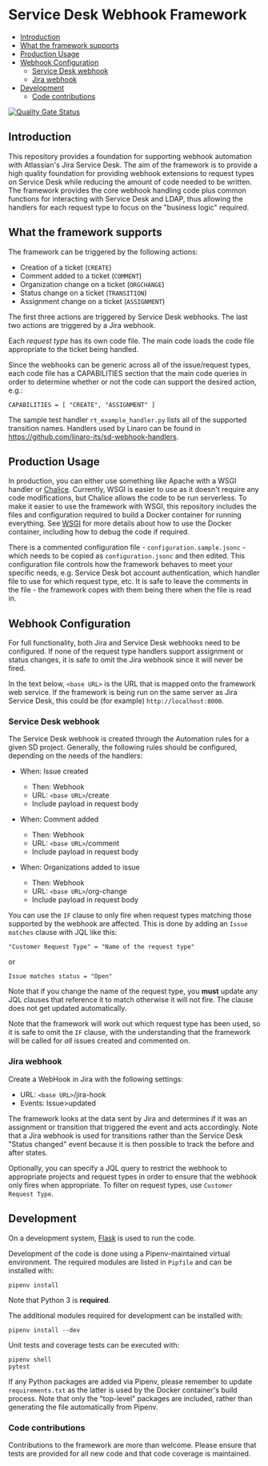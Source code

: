 # Service Desk Webhook Framework <!-- omit in toc -->

- [Introduction](#introduction)
- [What the framework supports](#what-the-framework-supports)
- [Production Usage](#production-usage)
- [Webhook Configuration](#webhook-configuration)
  - [Service Desk webhook](#service-desk-webhook)
  - [Jira webhook](#jira-webhook)
- [Development](#development)
  - [Code contributions](#code-contributions)

[![Quality Gate Status](https://sonarcloud.io/api/project_badges/measure?project=linaro-its_sd-webhook-framework&metric=alert_status)](https://sonarcloud.io/dashboard?id=linaro-its_sd-webhook-framework)

## Introduction

This repository provides a foundation for supporting webhook automation with Atlassian's Jira Service Desk. The aim of the framework is to provide a high quality foundation for providing webhook extensions to request types on Service Desk while  reducing the amount of code needed to be written. The framework provides the core webhook handling code plus common functions for interacting with Service Desk and LDAP, thus allowing the handlers for each request type to focus on the "business logic" required.

## What the framework supports

The framework can be triggered by the following actions:

- Creation of a ticket (`CREATE`)
- Comment added to a ticket (`COMMENT`)
- Organization change on a ticket (`ORGCHANGE`)
- Status change on a ticket (`TRANSITION`)
- Assignment change on a ticket (`ASSIGNMENT`)

The first three actions are triggered by Service Desk webhooks. The last two actions are triggered by a Jira webhook.

Each *request type* has its own code file. The main code loads the code file appropriate to the ticket being handled.

Since the webhooks can be generic across all of the issue/request types, each code file has a CAPABILITIES section that the main code queries in order to determine whether or not the code can support the desired action, e.g.:

    CAPABILITIES = [ "CREATE", "ASSIGNMENT" ]

The sample test handler `rt_example_handler.py` lists all of the supported transition names. Handlers used by Linaro can be found in <https://github.com/linaro-its/sd-webhook-handlers>.

## Production Usage

In production, you can either use something like Apache with a WSGI handler or [Chalice](https://github.com/aws/chalice/). Currently, WSGI is easier to use as it doesn't require any code modifications, but Chalice allows the code to be run serverless. To make it easier to use the framework with WSGI, this repository includes the files and configuration required to build a Docker container for running everything. See [WSGI](WSGI.md) for more details about how to use the Docker container, including how to debug the code if required.

There is a commented configuration file - `configuration.sample.jsonc` - which needs to be copied as `configuration.jsonc` and then edited. This configuration file controls how the framework behaves to meet your specific needs, e.g. Service Desk bot account authentication, which handler file to use for which request type, etc. It is safe to leave the comments in the file - the framework copes with them being there when the file is read in.

## Webhook Configuration

For full functionality, both Jira and Service Desk webhooks need to be configured. If none of the request type handlers support assignment or status changes, it is safe to omit the Jira webhook since it will never be fired.

In the text below, `<base URL>` is the URL that is mapped onto the framework web service. If the framework is being run on the same server as Jira Service Desk, this could be (for example) `http://localhost:8000`.

### Service Desk webhook

The Service Desk webhook is created through the Automation rules for a given SD project. Generally, the following rules should be configured, depending on the needs of the handlers:

- When: Issue created
  - Then: Webhook
  - URL: `<base URL>`/create
  - Include payload in request body
  
- When: Comment added
  - Then: Webhook
  - URL: `<base URL>`/comment
  - Include payload in request body

- When: Organizations added to issue
  - Then: Webhook
  - URL: `<base URL>`/org-change
  - Include payload in request body

You can use the `IF` clause to only fire when request types matching those supported by the webhook are affected. This is done by adding an `Issue matches` clause with JQL like this:

    "Customer Request Type" = "Name of the request type"

or

    Issue matches status = "Open"

Note that if you change the name of the request type, you **must** update any JQL clauses that reference it to match otherwise it will not fire. The clause does not get updated automatically.

Note that the framework will work out which request type has been used, so it is safe to omit the `IF` clause, with the understanding that the framework will be called for *all* issues created and commented on.

### Jira webhook

Create a WebHook in Jira with the following settings:

- URL: `<base URL>`/jira-hook
- Events: Issue>updated

The framework looks at the data sent by Jira and determines if it was an assignment or transition that triggered the event and acts accordingly. Note that a Jira webhook is used for transitions rather than the Service Desk "Status changed" event because it is then possible to track the before and after states.

Optionally, you can specify a JQL query to restrict the webhook to appropriate projects and request types in order to ensure that the webhook only fires when appropriate. To filter on request types, use `Customer Request Type`.

## Development

On a development system, [Flask](http://flask.pocoo.org) is used to run the code.

Development of the code is done using a Pipenv-maintained virtual environment. The required modules are listed in `Pipfile` and can be installed with:

    pipenv install

Note that Python 3 is **required**.

The additional modules required for development can be installed with:

    pipenv install --dev

Unit tests and coverage tests can be executed with:

    pipenv shell
    pytest

If any Python packages are added via Pipenv, please remember to update `requirements.txt` as the latter is used by the Docker container's build process. Note that only the "top-level" packages are included, rather than generating the file automatically from Pipenv.

### Code contributions

Contributions to the framework are more than welcome. Please ensure that tests are provided for all new code and that code coverage is maintained.
